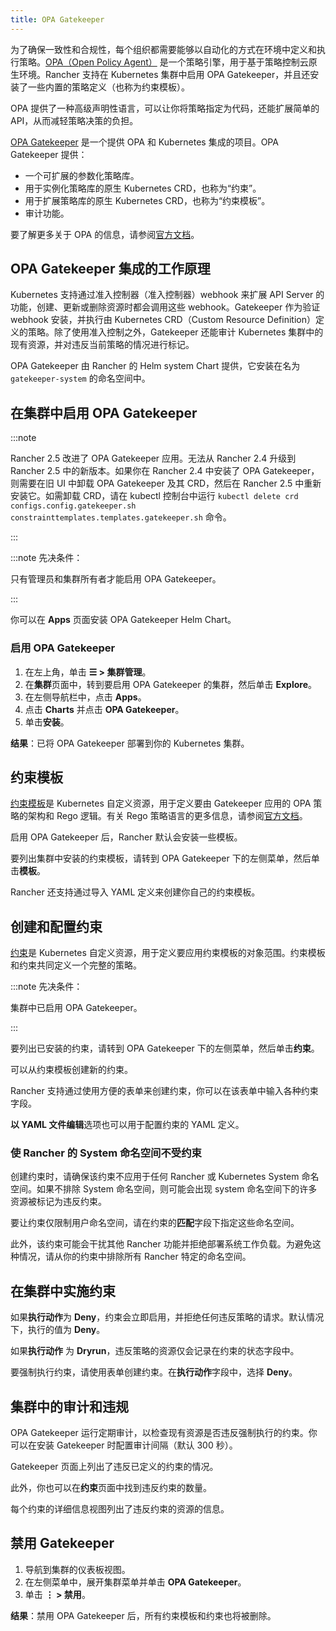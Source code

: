 ```yaml
---
title: OPA Gatekeeper
---
```


为了确保一致性和合规性，每个组织都需要能够以自动化的方式在环境中定义和执行策略。[OPA（Open Policy Agent）](https://www.openpolicyagent.org/) 是一个策略引擎，用于基于策略控制云原生环境。Rancher 支持在 Kubernetes 集群中启用 OPA Gatekeeper，并且还安装了一些内置的策略定义（也称为约束模板）。

OPA 提供了一种高级声明性语言，可以让你将策略指定为代码，还能扩展简单的 API，从而减轻策略决策的负担。

[OPA Gatekeeper](https://github.com/open-policy-agent/gatekeeper) 是一个提供 OPA 和 Kubernetes 集成的项目。OPA Gatekeeper 提供：

- 一个可扩展的参数化策略库。
- 用于实例化策略库的原生 Kubernetes CRD，也称为“约束”。
- 用于扩展策略库的原生 Kubernetes CRD，也称为“约束模板”。
- 审计功能。

要了解更多关于 OPA 的信息，请参阅[官方文档](https://www.openpolicyagent.org/docs/latest/)。

## OPA Gatekeeper 集成的工作原理

Kubernetes 支持通过准入控制器（准入控制器）webhook 来扩展 API Server 的功能，创建、更新或删除资源时都会调用这些 webhook。Gatekeeper 作为验证 webhook 安装，并执行由 Kubernetes CRD（Custom Resource Definition）定义的策略。除了使用准入控制之外，Gatekeeper 还能审计 Kubernetes 集群中的现有资源，并对违反当前策略的情况进行标记。

OPA Gatekeeper 由 Rancher 的 Helm system Chart 提供，它安装在名为 `gatekeeper-system` 的命名空间中。

## 在集群中启用 OPA Gatekeeper

:::note

Rancher 2.5 改进了 OPA Gatekeeper 应用。无法从 Rancher 2.4 升级到 Rancher 2.5 中的新版本。如果你在 Rancher 2.4 中安装了 OPA Gatekeeper，则需要在旧 UI 中卸载 OPA Gatekeeper 及其 CRD，然后在 Rancher 2.5 中重新安装它。如需卸载 CRD，请在 kubectl 控制台中运行 `kubectl delete crd configs.config.gatekeeper.sh constrainttemplates.templates.gatekeeper.sh` 命令。

:::

:::note 先决条件：

只有管理员和集群所有者才能启用 OPA Gatekeeper。

:::

你可以在 **Apps** 页面安装 OPA Gatekeeper Helm Chart。

### 启用 OPA Gatekeeper

1. 在左上角，单击 **☰ > 集群管理**。
1. 在**集群**页面中，转到要启用 OPA Gatekeeper 的集群，然后单击 **Explore**。
1. 在左侧导航栏中，点击 **Apps**。
1. 点击 **Charts** 并点击 **OPA Gatekeeper**。
1. 单击**安装**。

**结果**：已将 OPA Gatekeeper 部署到你的 Kubernetes 集群。

## 约束模板

[约束模板](https://github.com/open-policy-agent/gatekeeper#constraint-templates)是 Kubernetes 自定义资源，用于定义要由 Gatekeeper 应用的 OPA 策略的架构和 Rego 逻辑。有关 Rego 策略语言的更多信息，请参阅[官方文档](https://www.openpolicyagent.org/docs/latest/policy-language/)。

启用 OPA Gatekeeper 后，Rancher 默认会安装一些模板。

要列出集群中安装的约束模板，请转到 OPA Gatekeeper 下的左侧菜单，然后单击**模板**。

Rancher 还支持通过导入 YAML 定义来创建你自己的约束模板。

## 创建和配置约束

[约束](https://github.com/open-policy-agent/gatekeeper#constraints)是 Kubernetes 自定义资源，用于定义要应用约束模板的对象范围。约束模板和约束共同定义一个完整的策略。

:::note 先决条件：

集群中已启用 OPA Gatekeeper。

:::

要列出已安装的约束，请转到 OPA Gatekeeper 下的左侧菜单，然后单击**约束**。

可以从约束模板创建新的约束。

Rancher 支持通过使用方便的表单来创建约束，你可以在该表单中输入各种约束字段。

**以 YAML 文件编辑**选项也可以用于配置约束的 YAML 定义。

### 使 Rancher 的 System 命名空间不受约束

创建约束时，请确保该约束不应用于任何 Rancher 或 Kubernetes System 命名空间。如果不排除 System 命名空间，则可能会出现 system 命名空间下的许多资源被标记为违反约束。

要让约束仅限制用户命名空间，请在约束的**匹配**字段下指定这些命名空间。

此外，该约束可能会干扰其他 Rancher 功能并拒绝部署系统工作负载。为避免这种情况，请从你的约束中排除所有 Rancher 特定的命名空间。

## 在集群中实施约束

如果**执行动作**为 **Deny**，约束会立即启用，并拒绝任何违反策略的请求。默认情况下，执行的值为 **Deny**。

如果**执行动作** 为 **Dryrun**，违反策略的资源仅会记录在约束的状态字段中。

要强制执行约束，请使用表单创建约束。在**执行动作**字段中，选择 **Deny**。

## 集群中的审计和违规

OPA Gatekeeper 运行定期审计，以检查现有资源是否违反强制执行的约束。你可以在安装 Gatekeeper 时配置审计间隔（默认 300 秒）。

Gatekeeper 页面上列出了违反已定义的约束的情况。

此外，你也可以在**约束**页面中找到违反约束的数量。

每个约束的详细信息视图列出了违反约束的资源的信息。

## 禁用 Gatekeeper

1. 导航到集群的仪表板视图。
1. 在左侧菜单中，展开集群菜单并单击 **OPA Gatekeeper**。
1. 单击 **⋮ > 禁用**。

**结果**：禁用 OPA Gatekeeper 后，所有约束模板和约束也将被删除。

